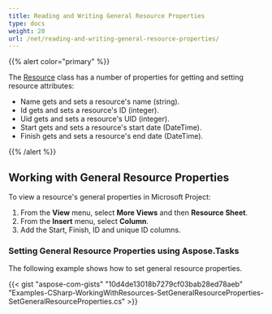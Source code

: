 ```yaml
---
title: Reading and Writing General Resource Properties
type: docs
weight: 20
url: /net/reading-and-writing-general-resource-properties/
---
```


{{% alert color="primary" %}} 

The [Resource](https://apireference.aspose.com/tasks/net/aspose.tasks/resource) class has a number of properties for getting and setting resource attributes:

- Name gets and sets a resource's name (string).
- Id gets and sets a resource's ID (integer).
- Uid gets and sets a resource's UID (integer).
- Start gets and sets a resource's start date (DateTime).
- Finish gets and sets a resource's end date (DateTime).

{{% /alert %}} 
## **Working with General Resource Properties**
To view a resource's general properties in Microsoft Project:

1. From the **View** menu, select **More Views** and then **Resource Sheet**.
1. From the **Insert** menu, select **Column**.
1. Add the Start, Finish, ID and unique ID columns.
### **Setting General Resource Properties using Aspose.Tasks**
The following example shows how to set general resource properties.

{{< gist "aspose-com-gists" "10d4de13018b7279cf03bab28ed78aeb" "Examples-CSharp-WorkingWithResources-SetGeneralResourceProperties-SetGeneralResourceProperties.cs" >}}
